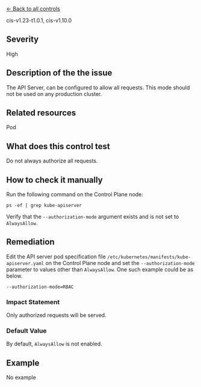 [← Back to all controls](index.md)


cis-v1.23-t1.0.1, cis-v1.10.0

## Severity

High

## Description of the the issue

The API Server, can be configured to allow all requests. This mode should not be used on any production cluster.

## Related resources

Pod

## What does this control test

Do not always authorize all requests.

## How to check it manually

Run the following command on the Control Plane node:

```
ps -ef | grep kube-apiserver

```

 Verify that the `--authorization-mode` argument exists and is not set to `AlwaysAllow`.

## Remediation

Edit the API server pod specification file `/etc/kubernetes/manifests/kube-apiserver.yaml` on the Control Plane node and set the `--authorization-mode` parameter to values other than `AlwaysAllow`. One such example could be as below.

```
--authorization-mode=RBAC

```

### Impact Statement

Only authorized requests will be served.

### Default Value

By default, `AlwaysAllow` is not enabled.

## Example

No example
